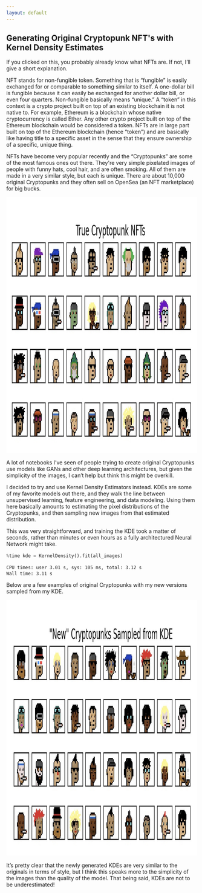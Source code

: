 ```yaml
---
layout: default
---
```


## Generating Original Cryptopunk NFT's with Kernel Density Estimates 

<script type="text/javascript" async="" src="https://cdnjs.cloudflare.com/ajax/libs/mathjax/2.7.4/MathJax.js?config=TeX-MML-AM_CHTML"></script> 


If you clicked on this, you probably already know what NFTs are. If not, I’ll give a short explanation. 

NFT stands for non-fungible token. Something that is “fungible” is easily exchanged for or comparable to something similar to itself. A one-dollar bill is fungible because it can easily be exchanged for another dollar bill, or even four quarters. Non-fungible basically means “unique.” A “token” in this context is a crypto project built on top of an existing blockchain it is not native to. For example, Ethereum is a blockchain whose native cryptocurrency is called Ether. Any other crypto project built on top of the Ethereum blockchain would be considered a token. NFTs are in large part built on top of the Ethereum blockchain (hence “token”) and are basically like having title to a specific asset in the sense that they ensure ownership of a specific, unique thing. 

NFTs have become very popular recently and the “Cryptopunks” are some of the most famous ones out there. They're very simple pixelated images of people with funny hats, cool hair, and are often smoking. All of them are made in a very similar style, but each is unique. There are about 10,000 original Cryptopunks and they often sell on OpenSea (an NFT marketplace) for big bucks. 

<img src="nft_samples.jpg" width="1000" height="675"> 

A lot of notebooks I’ve seen of people trying to create original Cryptopunks use models like GANs and other deep learning architectures, but given the simplicity of the images, I can’t help but think this might be overkill.  

I decided to try and use Kernel Density Estimators instead. KDEs are some of my favorite models out there, and they walk the line between unsupervised learning, feature engineering, and data modeling. Using them here basically amounts to estimating the pixel distributions of the Cryptopunks, and then sampling new images from that estimated distribution. 

This was very straightforward, and training the KDE took a matter of seconds, rather than minutes or even hours as a fully architectured Neural Network might take. 

```python
%time kde = KernelDensity().fit(all_images)  
```
```
CPU times: user 3.01 s, sys: 105 ms, total: 3.12 s
Wall time: 3.11 s
```

Below are a few examples of original Cryptopunks with my new versions sampled from my KDE. 

<img src="newly_sampled_cryptopunks_trained_on_all_data.jpg" width="1000" height="675"> 


It’s pretty clear that the newly generated KDEs are very similar to the originals in terms of style, but I think this speaks more to the simplicity of the images than the quality of the model. That being said, KDEs are not to be underestimated! 
